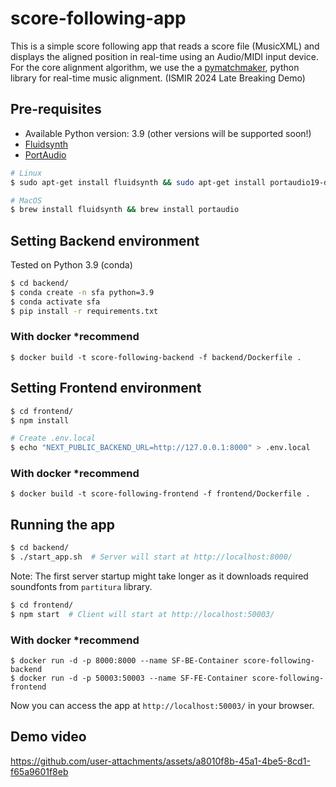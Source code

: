 # score-following-app

This is a simple score following app that reads a score file (MusicXML) and displays the aligned position in real-time using an Audio/MIDI input device. For the core alignment algorithm, we use the a [pymatchmaker](https://github.com/pymatchmaker/matchmaker), python library for real-time music alignment. (ISMIR 2024 Late Breaking Demo)

## Pre-requisites

- Available Python version: 3.9 (other versions will be supported soon!)
- [Fluidsynth](https://www.fluidsynth.org/)
- [PortAudio](https://www.portaudio.com/)

```bash
# Linux
$ sudo apt-get install fluidsynth && sudo apt-get install portaudio19-dev

# MacOS
$ brew install fluidsynth && brew install portaudio
```

## Setting Backend environment

Tested on Python 3.9 (conda)

```bash
$ cd backend/
$ conda create -n sfa python=3.9
$ conda activate sfa
$ pip install -r requirements.txt
```

### With docker *recommend

```
$ docker build -t score-following-backend -f backend/Dockerfile .
```

## Setting Frontend environment

```bash
$ cd frontend/
$ npm install

# Create .env.local
$ echo "NEXT_PUBLIC_BACKEND_URL=http://127.0.0.1:8000" > .env.local
```

### With docker *recommend

```
$ docker build -t score-following-frontend -f frontend/Dockerfile .
```

## Running the app

```bash
$ cd backend/
$ ./start_app.sh  # Server will start at http://localhost:8000/
```

Note: The first server startup might take longer as it downloads required soundfonts from `partitura` library.

```bash
$ cd frontend/
$ npm start  # Client will start at http://localhost:50003/
```

### With docker *recommend

```
$ docker run -d -p 8000:8000 --name SF-BE-Container score-following-backend
$ docker run -d -p 50003:50003 --name SF-FE-Container score-following-frontend
```

Now you can access the app at `http://localhost:50003/` in your browser.

## Demo video

https://github.com/user-attachments/assets/a8010f8b-45a1-4be5-8cd1-f65a9601f8eb
